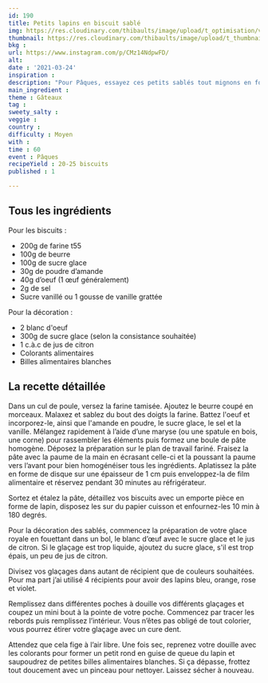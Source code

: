 ```yaml
---
id: 190
title: Petits lapins en biscuit sablé
img: https://res.cloudinary.com/thibaults/image/upload/t_optimisation/v1616702173/Recipes/20210324_lapins_biscuit_sables.jpg
thumbnail: https://res.cloudinary.com/thibaults/image/upload/t_thumbnail_josie/v1616702173/Recipes/20210324_lapins_biscuit_sables.jpg
bkg : 
url: https://www.instagram.com/p/CMz14NdpwFD/
alt: 
date : '2021-03-24'
inspiration : 
description: "Pour Pâques, essayez ces petits sablés tout mignons en forme de lapin."
main_ingredient : 
theme : Gâteaux
tag : 
sweety_salty : 
veggie : 
country : 
difficulty : Moyen
with : 
time : 60
event : Pâques
recipeYield : 20-25 biscuits
published : 1

---
```


## Tous les ingrédients
Pour les biscuits :
 - 200g de farine t55
 - 100g de beurre
 - 100g de sucre glace
 - 30g de poudre d’amande
 - 40g d’oeuf (1 œuf généralement)
 - 2g de sel
 - Sucre vanillé ou 1 gousse de vanille grattée

Pour la décoration :
 - 2 blanc d'oeuf
 - 300g de sucre glace (selon la consistance souhaitée)
 - 1 c.à.c de jus de citron
 - Colorants alimentaires
 - Billes alimentaires blanches

## La recette détaillée
Dans un cul de poule, versez la farine tamisée. Ajoutez le beurre coupé en morceaux. Malaxez et sablez du bout des doigts la farine. Battez l'oeuf et incorporez-le, ainsi que l'amande en poudre, le sucre glace, le sel et la vanille. Mélangez rapidement à l’aide d’une maryse (ou une spatule en bois, une corne) pour rassembler les éléments puis formez une boule de pâte homogène. Déposez la préparation sur le plan de travail fariné. Fraisez la pâte avec la paume de la main en écrasant celle-ci et la poussant la paume vers l’avant pour bien homogénéiser tous les ingrédients. Aplatissez la pâte en forme de disque sur une épaisseur de 1 cm puis enveloppez-la de film alimentaire et réservez pendant 30 minutes au réfrigérateur.

Sortez et étalez la pâte, détaillez vos biscuits avec un emporte pièce en forme de lapin, disposez les sur du papier cuisson et enfournez-les 10 min à 180 degrés.

Pour la décoration des sablés, commencez la préparation de votre glace royale en fouettant dans un bol, le blanc d’œuf avec le sucre glace et le jus de citron. Si le glaçage est trop liquide, ajoutez du sucre glace, s'il est trop épais, un peu de jus de citron.

Divisez vos glaçages dans autant de récipient que de couleurs souhaitées. Pour ma part j’ai utilisé 4 récipients pour avoir des lapins bleu, orange, rose et violet.

Remplissez dans différentes poches à douille vos différents glaçages et coupez un mini bout à la pointe de votre poche. Commencez par tracer les rebords puis remplissez l’intérieur. Vous n’êtes pas obligé de tout colorier, vous pourrez étirer votre glaçage avec un cure dent.

Attendez que cela fige à l’air libre. Une fois sec, reprenez votre douille avec les colorants pour former un petit rond en guise de queue du lapin et saupoudrez de petites billes alimentaires blanches. Si ça dépasse, frottez tout doucement avec un pinceau pour nettoyer. Laissez sécher à nouveau.